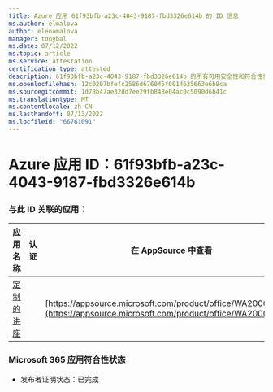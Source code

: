```yaml
---
title: Azure 应用 61f93bfb-a23c-4043-9187-fbd3326e614b 的 ID 信息
ms.author: elmalova
author: elenamalova
manager: tonybal
ms.date: 07/12/2022
ms.topic: article
ms.service: attestation
certification_type: attested
description: 61f93bfb-a23c-4043-9187-fbd3326e614b 的所有可用安全性和符合性信息信息。
ms.openlocfilehash: 12c0207bfefc2586d676045f0014635663e6b8ca
ms.sourcegitcommit: 1d78b47ae32dd7ee29fb848e04ac0c5090d6b41c
ms.translationtype: MT
ms.contentlocale: zh-CN
ms.lasthandoff: 07/13/2022
ms.locfileid: "66761091"
---
```

# <a name="azure-app-id-61f93bfb-a23c-4043-9187-fbd3326e614b"></a>Azure 应用 ID：61f93bfb-a23c-4043-9187-fbd3326e614b


### <a name="apps-associated-with-this-id"></a>与此 ID 关联的应用：
| **应用名称** | **认证** | **在 AppSource 中查看** |
|--------------|---------------|-----------------------|
| [定制的讲座](../forward/WA200004309.md) |  | [https://appsource.microsoft.com/product/office/WA200004309](https://appsource.microsoft.com/product/office/WA200004309) |

### <a name="microsoft-365-app-compliance-status"></a>Microsoft 365 应用符合性状态
- 发布者证明状态：已完成
